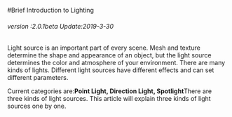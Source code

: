 #Brief Introduction to Lighting

###### *version :2.0.1beta   Update:2019-3-30*

Light source is an important part of every scene. Mesh and texture determine the shape and appearance of an object, but the light source determines the color and atmosphere of your environment. There are many kinds of lights. Different light sources have different effects and can set different parameters.

Current categories are:**Point Light, Direction Light, Spotlight**There are three kinds of light sources. This article will explain three kinds of light sources one by one.
